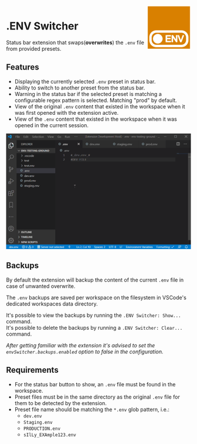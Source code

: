 <img src="images/env-switcher.png" alt="Switch a .env preset from the status bar" height="120" align="right" />

# .ENV Switcher

Status bar extension that swaps(**overwrites**) the `.env` file from provided presets.

## Features

- Displaying the currently selected `.env` preset in status bar.
- Ability to switch to another preset from the status bar.
- Warning in the status bar if the selected preset is matching a configurable regex pattern is selected. Matching "prod" by default.
- View of the original `.env` content that existed in the workspace when it was first opened with the extension active.
- View of the `.env` content that existed in the workspace when it was opened in the current session.

<p align="center">
  <img src="images/preview.gif" alt="Switch a .env preset from the status bar" />
</p>

## Backups

By default the extension will backup the content of the current `.env` file in case of unwanted overwrite.

The `.env` backups are saved per workspace on the filesystem in VSCode's dedicated workspaces data directory.

It's possible to view the backups by running the `.ENV Switcher: Show...` command.  
It's possible to delete the backups by running a `.ENV Switcher: Clear...` command.

_After getting familiar with the extension it's advised to set the `envSwitcher.backups.enabled` option to false in the configuration._

## Requirements

- For the status bar button to show, an `.env` file must be found in the workspace.
- Preset files must be in the same directory as the original `.env` file for them to be detected by the extension.
- Preset file name should be matching the `*.env` glob pattern, i.e.:
  - `dev.env`
  - `Staging.env`
  - `PRODUCTION.env`
  - `sIlLy_EXAmple123.env`
